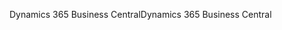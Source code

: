 <span data-ttu-id="b40e6-101">Dynamics 365 Business Central</span><span class="sxs-lookup"><span data-stu-id="b40e6-101">Dynamics 365 Business Central</span></span>
